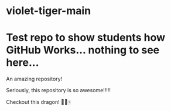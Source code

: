 # violet-tiger-main

Test repo to show students how GitHub Works... nothing to see here...
======================
An amazing repository!


Seriously, this repository is so awesome!!!!!

Checkout this dragon!
🐉🐲🀄
